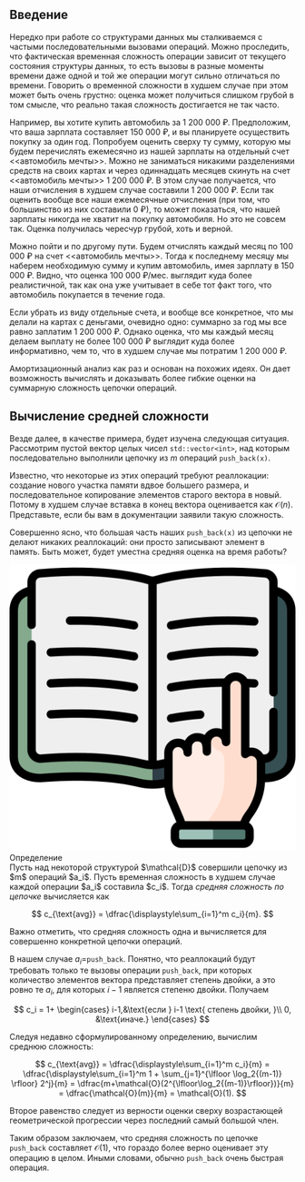 ## Введение 

Нередко при работе со структурами данных мы сталкиваемся с частыми последовательными вызовами операций. Можно проследить, что фактическая временная сложность операции зависит от текущего состояния структуры данных, то есть вызовы в разные моменты времени даже одной и той же операции могут сильно отличаться по времени. Говорить о временной сложности в худшем случае при этом может быть  очень грустно: оценка может получиться слишком грубой в том смысле, что реально такая сложность достигается не так часто. 

Например, вы хотите купить автомобиль за 1 200 000 &#8381;. Предположим, что ваша зарплата составляет 150 000 &#8381;, и вы планируете осуществить покупку за один год. Попробуем оценить сверху ту сумму, которую мы будем перечислять ежемесячно из нашей зарплаты на отдельный счет <<автомобиль мечты>>. Можно не заниматься никакими разделениями средств на своих картах и через одиннадцать месяцев скинуть на счет <<автомобиль мечты>> 1 200 000 &#8381;. В этом случае получается, что наши отчисления в худшем случае составили 1 200 000 &#8381;. Если так оценить вообще все наши ежемесячные отчисления (при том, что большинство из них составили 0 &#8381;), то может показаться, что нашей зарплаты никогда не хватит на покупку автомобиля. Но это не совсем так. Оценка получилась чересчур грубой, хоть и верной.

Можно пойти и по другому пути. Будем отчислять каждый месяц по 100 000 &#8381; на счет <<автомобиль мечты>>. Тогда к последнему месяцу мы наберем необходимую сумму и купим автомобиль, имея зарплату в 150 000 &#8381;. Видно, что оценка 100 000 &#8381;/мес. выглядит куда более реалистичной, так как она уже учитывает в себе тот факт того, что автомобиль покупается в течение года.

Если убрать из виду отдельные счета, и вообще все конкретное, что мы делали на картах с деньгами, очевидно одно: суммарно за год мы все равно заплатим 1 200 000 &#8381;. Однако оценка, что мы каждый месяц делаем выплату не более 100 000 &#8381; выглядит куда более информативно, чем то, что в худшем случае мы потратим 1 200 000 &#8381;.

Амортизационный анализ как раз и основан на похожих идеях. Он дает возможность вычислять и доказывать более гибкие оценки на суммарную сложность цепочки операций.

## Вычисление средней сложности

Везде далее, в качестве примера, будет изучена следующая ситуация. Рассмотрим пустой вектор целых чисел `std::vector<int>`, над которым последовательно выполнили цепочку из $m$ операций `push_back(x)`. 

Известно, что некоторые из этих операций требуют реаллокации: создание нового участка памяти вдвое большего размера, и последовательное копирование элементов старого вектора в новый. Потому в худшем случае вставка в конец вектора оценивается как $\mathcal{O}(n)$. Представьте, если бы вам в документации заявили такую сложность. 

Совершенно ясно, что большая часть наших `push_back(x)` из цепочки не делают никаких реаллокаций: они просто записывают элемент в память. Быть может, будет уместна средняя оценка на время работы?

<div class="alert alert-definition">
  <img class="alert-icon" src="/assets/images/icons/study.png" alt="icon"><div class="alert-name">Определение</div>
Пусть над некоторой структурой $\mathcal{D}$ совершили цепочку из $m$ операций $a_i$. Пусть временная сложность в худшем случае каждой операции $a_i$ составила $c_i$. Тогда <em>средняя сложность по цепочке</em> вычисляется как 

$$
c_{\text{avg}} = \dfrac{\displaystyle\sum_{i=1}^m c_i}{m}.
$$
<a name="def-average-complexity"></a>
</div>

Важно отметить, что средняя сложность одна и вычисляется для совершенно конкретной цепочки операций.

В нашем случае $a_i=$`push_back`. Понятно, что реаллокаций будут требовать только те вызовы операции `push_back`, при которых количество элементов вектора представляет степень двойки, а это ровно те $a_i$, для которых $i-1$ является степеню двойки. Получаем 

$$
c_i = 1+ \begin{cases}
   i-1,&\text{если } i-1 \text{ степень двойки, }\\
   0, &\text{иначе.}
 \end{cases}
 $$

Следуя недавно сформулированному определению, вычислим среднюю сложность:

$$
c_{\text{avg}} = \dfrac{\displaystyle\sum_{i=1}^m c_i}{m} = 
\dfrac{\displaystyle\sum_{i=1}^m 1 + \sum_{j=1}^{\lfloor \log_2{(m-1)} \rfloor} 2^j}{m} = \dfrac{m+\mathcal{O}(2^{\lfloor\log_2{(m-1)}\rfloor})}{m} =  \dfrac{\mathcal{O}(m)}{m} = \mathcal{O}(1).
$$

Второе равенство следует из верности оценки сверху возрастающей геометрической прогрессии через последний самый большой член.

Таким образом заключаем, что средняя сложность по цепочке `push_back` составляет $\mathcal{O}(1)$, что гораздо более верно оценивает эту операцию в целом. Иными словами, обычно `push_back` очень быстрая операция.


